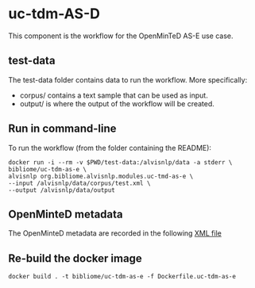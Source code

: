 # uc-tdm-AS-D

This component is the workflow for the OpenMinTeD AS-E use case.

## test-data
The test-data folder contains data to run the workflow. More specifically:
* corpus/ contains a text sample that can be used as input.
* output/ is where the output of the workflow will be created.

## Run in command-line

To run the workflow (from the folder containing the README):

```
docker run -i --rm -v $PWD/test-data:/alvisnlp/data -a stderr \
bibliome/uc-tdm-as-e \
alvisnlp org.bibliome.alvisnlp.modules.uc-tmd-as-e \
--input /alvisnlp/data/corpus/test.xml \
--output /alvisnlp/data/output
```

<!--- ```sudo docker run -i --rm -v $PWD/test-data/:/as-e/data as-e-docker alvisnlp -verbose -J "-Xmx30g" -alias readPubMed /as-e/data/alvisir2_corpus/pubmed_result-2.xml -alias readhtml /as-e/data/alvisir2_corpus/fulltext/html -alias readWoK /as-e/data/alvisir2_corpus/corpus2000_12012017.txt -alias exportDocument /as-e/data/output/sectionsWOK+PubMed.txt -alias output-fixed-relations /as-e/data/output/relationsgroup.txt -alias output-fixed-entities /as-e/data/output/entities.txt /as-e/plan/entities.plan
``` --->

## OpenMinteD metadata

The OpenMinteD metadata are recorded in the following [XML file](uc-tdm-as-d.omtd.v3.0.0)

## Re-build the docker image

```docker build . -t bibliome/uc-tdm-as-e -f Dockerfile.uc-tdm-as-e```
